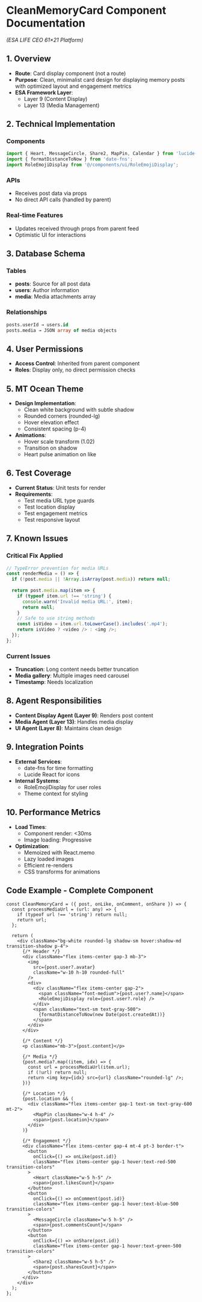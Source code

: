# CleanMemoryCard Component Documentation
*(ESA LIFE CEO 61×21 Platform)*

## 1. Overview
- **Route**: Card display component (not a route)
- **Purpose**: Clean, minimalist card design for displaying memory posts with optimized layout and engagement metrics
- **ESA Framework Layer**: 
  - Layer 9 (Content Display)
  - Layer 13 (Media Management)

## 2. Technical Implementation

### Components
```typescript
import { Heart, MessageCircle, Share2, MapPin, Calendar } from 'lucide-react';
import { formatDistanceToNow } from 'date-fns';
import RoleEmojiDisplay from '@/components/ui/RoleEmojiDisplay';
```

### APIs
- Receives post data via props
- No direct API calls (handled by parent)

### Real-time Features
- Updates received through props from parent feed
- Optimistic UI for interactions

## 3. Database Schema

### Tables
- **posts**: Source for all post data
- **users**: Author information
- **media**: Media attachments array

### Relationships
```sql
posts.userId → users.id
posts.media → JSON array of media objects
```

## 4. User Permissions
- **Access Control**: Inherited from parent component
- **Roles**: Display only, no direct permission checks

## 5. MT Ocean Theme
- **Design Implementation**:
  - Clean white background with subtle shadow
  - Rounded corners (rounded-lg)
  - Hover elevation effect
  - Consistent spacing (p-4)
- **Animations**:
  - Hover scale transform (1.02)
  - Transition on shadow
  - Heart pulse animation on like

## 6. Test Coverage
- **Current Status**: Unit tests for render
- **Requirements**:
  - Test media URL type guards
  - Test location display
  - Test engagement metrics
  - Test responsive layout

## 7. Known Issues

### Critical Fix Applied
```typescript
// TypeError prevention for media URLs
const renderMedia = () => {
  if (!post.media || !Array.isArray(post.media)) return null;
  
  return post.media.map(item => {
    if (typeof item.url !== 'string') {
      console.warn('Invalid media URL:', item);
      return null;
    }
    // Safe to use string methods
    const isVideo = item.url.toLowerCase().includes('.mp4');
    return isVideo ? <video /> : <img />;
  });
};
```

### Current Issues
- **Truncation**: Long content needs better truncation
- **Media gallery**: Multiple images need carousel
- **Timestamp**: Needs localization

## 8. Agent Responsibilities
- **Content Display Agent (Layer 9)**: Renders post content
- **Media Agent (Layer 13)**: Handles media display
- **UI Agent (Layer 8)**: Maintains clean design

## 9. Integration Points
- **External Services**:
  - date-fns for time formatting
  - Lucide React for icons
- **Internal Systems**:
  - RoleEmojiDisplay for user roles
  - Theme context for styling

## 10. Performance Metrics
- **Load Times**:
  - Component render: <30ms
  - Image loading: Progressive
- **Optimization**:
  - Memoized with React.memo
  - Lazy loaded images
  - Efficient re-renders
  - CSS transforms for animations

## Code Example - Complete Component
```tsx
const CleanMemoryCard = ({ post, onLike, onComment, onShare }) => {
  const processMediaUrl = (url: any) => {
    if (typeof url !== 'string') return null;
    return url;
  };

  return (
    <div className="bg-white rounded-lg shadow-sm hover:shadow-md transition-shadow p-4">
      {/* Header */}
      <div className="flex items-center gap-3 mb-3">
        <img 
          src={post.user?.avatar} 
          className="w-10 h-10 rounded-full"
        />
        <div>
          <div className="flex items-center gap-2">
            <span className="font-medium">{post.user?.name}</span>
            <RoleEmojiDisplay role={post.user?.role} />
          </div>
          <span className="text-sm text-gray-500">
            {formatDistanceToNow(new Date(post.createdAt))}
          </span>
        </div>
      </div>
      
      {/* Content */}
      <p className="mb-3">{post.content}</p>
      
      {/* Media */}
      {post.media?.map((item, idx) => {
        const url = processMediaUrl(item.url);
        if (!url) return null;
        return <img key={idx} src={url} className="rounded-lg" />;
      })}
      
      {/* Location */}
      {post.location && (
        <div className="flex items-center gap-1 text-sm text-gray-600 mt-2">
          <MapPin className="w-4 h-4" />
          <span>{post.location}</span>
        </div>
      )}
      
      {/* Engagement */}
      <div className="flex items-center gap-4 mt-4 pt-3 border-t">
        <button 
          onClick={() => onLike(post.id)}
          className="flex items-center gap-1 hover:text-red-500 transition-colors"
        >
          <Heart className="w-5 h-5" />
          <span>{post.likesCount}</span>
        </button>
        <button 
          onClick={() => onComment(post.id)}
          className="flex items-center gap-1 hover:text-blue-500 transition-colors"
        >
          <MessageCircle className="w-5 h-5" />
          <span>{post.commentsCount}</span>
        </button>
        <button 
          onClick={() => onShare(post.id)}
          className="flex items-center gap-1 hover:text-green-500 transition-colors"
        >
          <Share2 className="w-5 h-5" />
          <span>{post.sharesCount}</span>
        </button>
      </div>
    </div>
  );
};
```